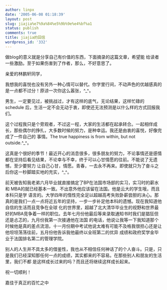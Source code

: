 ```yaml
---
author: linpx
date: '2005-06-08 01:18:39'
layout: post
slug: jiajia%e7%9a%84%e5%9b%9e%e4%bf%a1
status: publish
comments: true
title: jiajia的回信
wordpress_id: '332'
---
```


做blog的意义就是分享自己有价值的东西，下面摘录的这篇文章，希望能 给读者一些激励。至于如果伤害到了作者，那么，不好意思了。

亲爱的林鹏轩同学，

我想我的喜悦也没有另外一种心情可以替代。你字里行间，不动声色的优越感真的是一点都不过分！原谅一次你这么嚣张，^_^。

男生，一定要见过，被挑战过，才有这样的底气，无论结果，这样忙碌的schedule 后，生活一定不会无动于衷，即使还无法预测是以什么样的方式回报我们。

这个过程我只是个旁观者，不过这一程，大家的生活都在起承转合。一起相伴成长，那些偶尔的挣扎，大多数时候的努力，是种幸运。我还是由衷的喜悦，好像完成了一件自己的
事情。The true happiness is from within, but not outside.^_^。

这真是个很好的季节！最近开心的消息很多，很多朋友的努力，不论事情还是感情都在坚持后看见结果，不论幸与不幸，终于可以心甘情愿的往前。不能说了无遗憾，至少要努力
让自己心甘，情愿。青春，一去永不再来。即使就只为了奋斗之后你这一秒脚踏实地的充实，^_^。

前天被告知我老弟六月毕业就直接搞定了BP在法国市场部的实习，实习时的薪水和 MBA的就已经基本一致。不出意外他应该留在法国。他是云大的学生哦，而且本科只是学
语言的。大学四年的惰性完全足以超越高考失败卧薪尝胆的决心。那真的是我们一点一点将近五年的坚持，一步一步补足他本科的遗憾。现在我知道他自信的生活而且竞争在全球
化的世界里，超越了北大清华毕业生的视野和世界最好的MBA竞争着一样的职位。去年七月份他最后等来录取通知书时我们是猖狂但还是忐忑的，九月份我第一次接通他在法国
的电话，他说让我等一下我知道那个时候他是真的差点流泪，十一月份期中考试他说太难有可能不及格我很担心还是让他坦坦荡荡往前，五月份他告诉我他最终以全班第二的优异
成绩和政府奖学金毕业于法国排名第二的管理学院。

别人的人生并不具太多的借鉴性，我也从不相信任何神话了的个人奋斗。只是，只是我们已经深知那任何一点的成绩，其实都来的不容易。在那些别人和朋友的生活里，我们不都
是这样成长过来的吗？而且还将继续这样成长起来。

祝一切顺利！

嘉佳于真正的百忙之中

